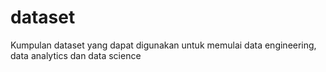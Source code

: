 # dataset

Kumpulan dataset yang dapat digunakan untuk memulai data engineering, data analytics dan data science
